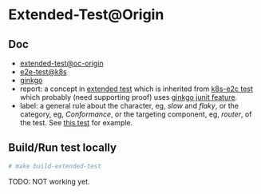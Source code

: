 # Extended-Test@Origin

## Doc

* [extended-test@oc-origin](https://github.com/openshift/origin/tree/master/test/extended)
* [e2e-test@k8s](https://github.com/kubernetes/community/blob/master/contributors/devel/e2e-tests.md)
* [ginkgo](ginkgo.md)
* report: a concept in
    [extended test](https://github.com/openshift/origin/blob/master/test/extended/util/test.go#L80)
    which is inherited from
    [k8s-e2c test](https://github.com/hongkailiu/kubernetes/blob/master/test/e2e/framework/util.go#L4491)
    which probably (need supporting proof) uses [ginkgo junit feature](https://onsi.github.io/ginkgo/#generating-junit-xml-output).
* label: a general rule about the character, eg, _slow_ and _flaky_,
    or the category, eg, _Conformance_, or the targeting component, eg,
    _router_, of the test. See [this test](https://github.com/openshift/origin/blob/master/test/extended/router/metrics.go#L25) for example.

## Build/Run test locally

```sh
# make build-extended-test
```

TODO: NOT working yet.
